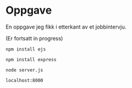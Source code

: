 # Oppgave
En oppgave jeg fikk i etterkant av et jobbintervju.

(Er fortsatt in progress)

`npm install ejs`

`npm install express`

`node server.js`

`localhost:8000`
